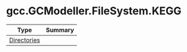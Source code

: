 ﻿
# gcc.GCModeller.FileSystem.KEGG

|Type|Summary|
|----|-------|
|[Directories](./Directories.md)||


